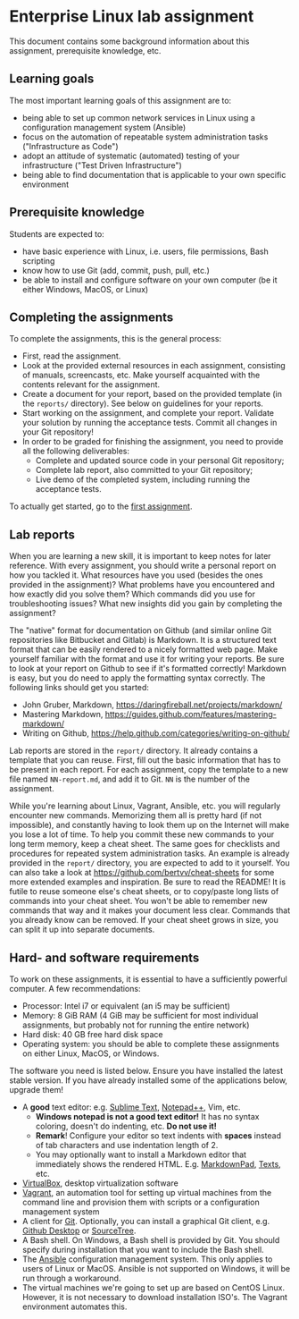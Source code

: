 # Enterprise Linux lab assignment

This document contains some background information about this assignment, prerequisite knowledge, etc.

## Learning goals

The most important learning goals of this assignment are to:

- being able to set up common network services in Linux using a configuration management system (Ansible)
- focus on the automation of repeatable system administration tasks ("Infrastructure as Code")
- adopt an attitude of systematic (automated) testing of your infrastructure ("Test Driven Infrastructure")
- being able to find documentation that is applicable to your own specific environment

## Prerequisite knowledge

Students are expected to:

- have basic experience with Linux, i.e. users, file permissions, Bash scripting
- know how to use Git (add, commit, push, pull, etc.)
- be able to install and configure software on your own computer (be it either Windows, MacOS, or Linux)

## Completing the assignments

To complete the assignments, this is the general process:

- First, read the assignment.
- Look at the provided external resources in each assignment, consisting of manuals, screencasts, etc. Make yourself acquainted with the contents relevant for the assignment.
- Create a document for your report, based on the provided template (in the `reports/` directory). See below on guidelines for your reports.
- Start working on the assignment, and complete your report. Validate your solution by running the acceptance tests. Commit all changes in your Git repository!
- In order to be graded for finishing the assignment, you need to provide all the following deliverables:
    - Complete and updated source code in your personal Git repository;
    - Complete lab report, also committed to your Git repository;
    - Live demo of the completed system, including running the acceptance tests.

To actually get started, go to the [first assignment](00-development-environment.md).

## Lab reports

When you are learning a new skill, it is important to keep notes for later reference. With every assignment, you should write a personal report on how you tackled it. What resources have you used (besides the ones provided in the assignment)? What problems have you encountered and how exactly did you solve them? Which commands did you use for troubleshooting issues? What new insights did you gain by completing the assignment?

The "native" format for documentation on Github (and similar online Git repositories like Bitbucket and Gitlab) is Markdown. It is a structured text format that can be easily rendered to a nicely formatted web page. Make yourself familiar with the format and use it for writing your reports. Be sure to look at your report on Github to see if it's formatted correctly! Markdown is easy, but you do need to apply the formatting syntax correctly. The following links should get you started:

- John Gruber, Markdown, <https://daringfireball.net/projects/markdown/>
- Mastering Markdown, <https://guides.github.com/features/mastering-markdown/>
- Writing on Github, <https://help.github.com/categories/writing-on-github/>

Lab reports are stored in the `report/` directory. It already contains a template that you can reuse. First, fill out the basic information that has to be present in each report. For each assignment, copy the template to a new file named `NN-report.md`, and add it to Git. `NN` is the number of the assignment.

While you're learning about Linux, Vagrant, Ansible, etc. you will regularly encounter new commands. Memorizing them all is pretty hard (if not impossible), and constantly having to look them up on the Internet will make you lose a lot of time. To help you commit these new commands to your long term memory, keep a cheat sheet. The same goes for checklists and procedures for repeated system administration tasks. An example is already provided in the `report/` directory, you are expected to add to it yourself. You can also take a look at <https://github.com/bertvv/cheat-sheets> for some more extended examples and inspiration. Be sure to read the README! It is futile to reuse someone else's cheat sheets, or to copy/paste long lists of commands into your cheat sheet. You won't be able to remember new commands that way and it makes your document less clear. Commands that you already know can be removed. If your cheat sheet grows in size, you can split it up into separate documents.

## Hard- and software requirements

To work on these assignments, it is essential to have a sufficiently powerful computer. A few recommendations:

- Processor: Intel i7 or equivalent (an i5 may be sufficient)
- Memory: 8 GiB RAM (4 GiB may be sufficient for most individual assignments, but probably not for running the entire network)
- Hard disk: 40 GB free hard disk space
- Operating system: you should be able to complete these assignments on either Linux, MacOS, or Windows.

The software you need is listed below. Ensure you have installed the latest stable version. If you have already installed some of the applications below, upgrade them!

- A **good** text editor: e.g. [Sublime Text](https://www.sublimetext.com/), [Notepad++](https://notepad-plus-plus.org/), Vim, etc.
    - **Windows notepad is not a good text editor!** It has no syntax coloring, doesn't do indenting, etc. **Do not use it!**
    - **Remark**! Configure your editor so text indents with **spaces** instead of tab characters and use indentation length of 2.
    - You may optionally want to install a Markdown editor that immediately shows the rendered HTML. E.g. [MarkdownPad](http://markdownpad.com/), [Texts](http://www.texts.io/), etc.
- [VirtualBox](https://virtualbox.org/), desktop virtualization software
- [Vagrant](http://vagrantup.com/), an automation tool for setting up virtual machines from the command line and provision them with scripts or a configuration management system
- A client for [Git](https://git-scm.com/downloads). Optionally, you can install a graphical Git client, e.g. [Github Desktop](https://desktop.github.com/) or [SourceTree](https://www.sourcetreeapp.com/).
- A Bash shell. On Windows, a Bash shell is provided by Git. You should specify during installation that you want to include the Bash shell.
- The [Ansible](https://docs.ansible.com/ansible/intro_installation.html) configuration management system. This only applies to users of Linux or MacOS. Ansible is not supported on Windows, it will be run through a workaround.
- The virtual machines we're going to set up are based on CentOS Linux. However, it is not necessary to download installation ISO's. The Vagrant environment automates this.
